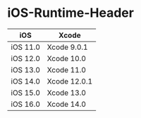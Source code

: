 # iOS-Runtime-Header


iOS | Xcode
--- | ---
iOS 11.0 | Xcode 9.0.1 
iOS 12.0 | Xcode 10.0
iOS 13.0 | Xcode 11.0
iOS 14.0 | Xcode 12.0.1
iOS 15.0 | Xcode 13.0
iOS 16.0 | Xcode 14.0
